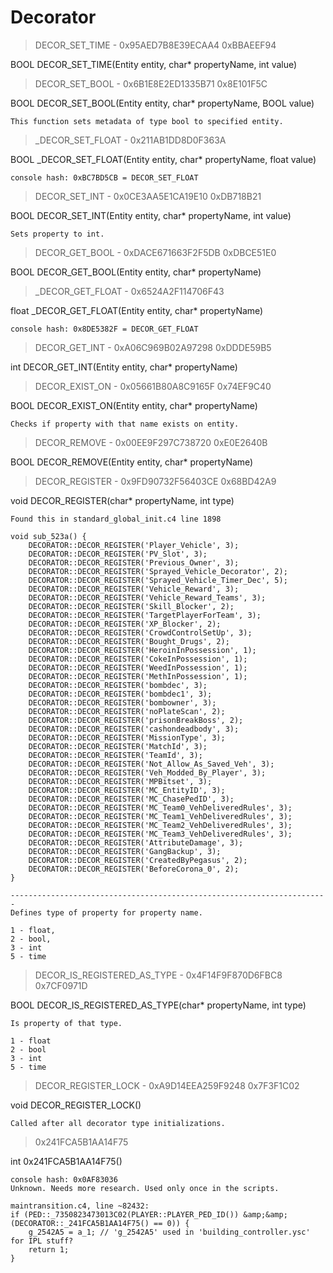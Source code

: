 # Decorator

> DECOR_SET_TIME - 0x95AED7B8E39ECAA4 0xBBAEEF94

BOOL DECOR_SET_TIME(Entity entity, char* propertyName, int value)



> DECOR_SET_BOOL - 0x6B1E8E2ED1335B71 0x8E101F5C

BOOL DECOR_SET_BOOL(Entity entity, char* propertyName, BOOL value)

```
This function sets metadata of type bool to specified entity.

```

> _DECOR_SET_FLOAT - 0x211AB1DD8D0F363A 

BOOL _DECOR_SET_FLOAT(Entity entity, char* propertyName, float value)

```
console hash: 0xBC7BD5CB = DECOR_SET_FLOAT
```

> DECOR_SET_INT - 0x0CE3AA5E1CA19E10 0xDB718B21

BOOL DECOR_SET_INT(Entity entity, char* propertyName, int value)

```
Sets property to int.
```

> DECOR_GET_BOOL - 0xDACE671663F2F5DB 0xDBCE51E0

BOOL DECOR_GET_BOOL(Entity entity, char* propertyName)



> _DECOR_GET_FLOAT - 0x6524A2F114706F43 

float _DECOR_GET_FLOAT(Entity entity, char* propertyName)

```
console hash: 0x8DE5382F = DECOR_GET_FLOAT
```

> DECOR_GET_INT - 0xA06C969B02A97298 0xDDDE59B5

int DECOR_GET_INT(Entity entity, char* propertyName)



> DECOR_EXIST_ON - 0x05661B80A8C9165F 0x74EF9C40

BOOL DECOR_EXIST_ON(Entity entity, char* propertyName)

```
Checks if property with that name exists on entity.
```

> DECOR_REMOVE - 0x00EE9F297C738720 0xE0E2640B

BOOL DECOR_REMOVE(Entity entity, char* propertyName)



> DECOR_REGISTER - 0x9FD90732F56403CE 0x68BD42A9

void DECOR_REGISTER(char* propertyName, int type)

```
Found this in standard_global_init.c4 line 1898

void sub_523a() {
    DECORATOR::DECOR_REGISTER('Player_Vehicle', 3);
    DECORATOR::DECOR_REGISTER('PV_Slot', 3);
    DECORATOR::DECOR_REGISTER('Previous_Owner', 3);
    DECORATOR::DECOR_REGISTER('Sprayed_Vehicle_Decorator', 2);
    DECORATOR::DECOR_REGISTER('Sprayed_Vehicle_Timer_Dec', 5);
    DECORATOR::DECOR_REGISTER('Vehicle_Reward', 3);
    DECORATOR::DECOR_REGISTER('Vehicle_Reward_Teams', 3);
    DECORATOR::DECOR_REGISTER('Skill_Blocker', 2);
    DECORATOR::DECOR_REGISTER('TargetPlayerForTeam', 3);
    DECORATOR::DECOR_REGISTER('XP_Blocker', 2);
    DECORATOR::DECOR_REGISTER('CrowdControlSetUp', 3);
    DECORATOR::DECOR_REGISTER('Bought_Drugs', 2);
    DECORATOR::DECOR_REGISTER('HeroinInPossession', 1);
    DECORATOR::DECOR_REGISTER('CokeInPossession', 1);
    DECORATOR::DECOR_REGISTER('WeedInPossession', 1);
    DECORATOR::DECOR_REGISTER('MethInPossession', 1);
    DECORATOR::DECOR_REGISTER('bombdec', 3);
    DECORATOR::DECOR_REGISTER('bombdec1', 3);
    DECORATOR::DECOR_REGISTER('bombowner', 3);
    DECORATOR::DECOR_REGISTER('noPlateScan', 2);
    DECORATOR::DECOR_REGISTER('prisonBreakBoss', 2);
    DECORATOR::DECOR_REGISTER('cashondeadbody', 3);
    DECORATOR::DECOR_REGISTER('MissionType', 3);
    DECORATOR::DECOR_REGISTER('MatchId', 3);
    DECORATOR::DECOR_REGISTER('TeamId', 3);
    DECORATOR::DECOR_REGISTER('Not_Allow_As_Saved_Veh', 3);
    DECORATOR::DECOR_REGISTER('Veh_Modded_By_Player', 3);
    DECORATOR::DECOR_REGISTER('MPBitset', 3);
    DECORATOR::DECOR_REGISTER('MC_EntityID', 3);
    DECORATOR::DECOR_REGISTER('MC_ChasePedID', 3);
    DECORATOR::DECOR_REGISTER('MC_Team0_VehDeliveredRules', 3);
    DECORATOR::DECOR_REGISTER('MC_Team1_VehDeliveredRules', 3);
    DECORATOR::DECOR_REGISTER('MC_Team2_VehDeliveredRules', 3);
    DECORATOR::DECOR_REGISTER('MC_Team3_VehDeliveredRules', 3);
    DECORATOR::DECOR_REGISTER('AttributeDamage', 3);
    DECORATOR::DECOR_REGISTER('GangBackup', 3);
    DECORATOR::DECOR_REGISTER('CreatedByPegasus', 2);
    DECORATOR::DECOR_REGISTER('BeforeCorona_0', 2);
}

-----------------------------------------------------------------------
Defines type of property for property name.

1 - float,
2 - bool,
3 - int
5 - time

```

> DECOR_IS_REGISTERED_AS_TYPE - 0x4F14F9F870D6FBC8 0x7CF0971D

BOOL DECOR_IS_REGISTERED_AS_TYPE(char* propertyName, int type)

```
Is property of that type.

1 - float
2 - bool
3 - int
5 - time

```

> DECOR_REGISTER_LOCK - 0xA9D14EEA259F9248 0x7F3F1C02

void DECOR_REGISTER_LOCK()

```
Called after all decorator type initializations.
```

> 0x241FCA5B1AA14F75 

int 0x241FCA5B1AA14F75()

```
console hash: 0x0AF83036
Unknown. Needs more research. Used only once in the scripts.

maintransition.c4, line ~82432:
if (PED::_7350823473013C02(PLAYER::PLAYER_PED_ID()) &amp;&amp; (DECORATOR::_241FCA5B1AA14F75() == 0)) {
    g_2542A5 = a_1; // 'g_2542A5' used in 'building_controller.ysc' for IPL stuff?
    return 1;
}



```

